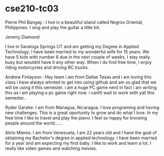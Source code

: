 # cse210-tc03

Pierre Phil Bangay : I live in a beautiful island called Negros Oriental, Philippines. I sing and play the guitar a little bit.

Jeremy Diamond

I live in Saratoga Springs UT and am getting my Degree in Applied Technology.  I have been married to my wonderful wife for 15 years.  We have 5 kids with number 6 due in the next couple of weeks.  I stay really busy but wouldnt have it any other way.  When I do find free time, I enjoy riding motorcycles and driving RC trucks. 


Andrew Finlayson : Hey team i am from Dallas Texas and i am loving this class i have always whnted to get into using github and am so glad that we will be using it this semester. i am a huge PC game nerd in fact i am writing this as i am playing a pc game right now. i cant5 wait to work with yall this semester..


Ryder Garahe: I am from Managua, Nicaragua. I love programing and having new challenges. This is a great oportunity to grow and do what I love. In my free time I like to travel and play the piano. I feel so happy for knowing people around the world......

Alirio Mieres: I am from Venezuela, I am 22 years old and I have the goal of obtaining my Bachelor's degree in applied technology. I have been married for a year and am expecting my first baby. I like to work and learn a lot. I really like video games and watching movies.